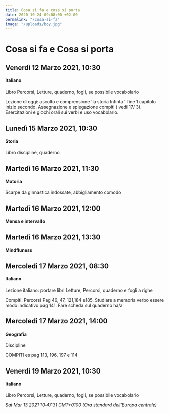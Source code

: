 ```yaml
---
title: Cosa si fa e cosa si porta
date: 2020-10-24 09:08:00 +02:00
permalink: "/cosa-si-fa"
image: "/uploads/boy.jpg"
---
```


# Cosa si fa e Cosa si porta
## Venerdì 12 Marzo 2021, 10:30
#### Italiano
Libro Percorsi, Letture, quaderno, fogli, se possibile vocabolario  
  
Lezione di oggi: ascolto e comprensione 'la storia Infinta ' fine 1 capitolo inizio secondo. Assegnazione e spiegazione compiti ( vedi 17/ 3). Esercitazioni e giochi orali sui verbi e uso vocabolario.  
## Lunedì 15 Marzo 2021, 10:30
#### Storia
Libro discipline, quaderno  
## Martedì 16 Marzo 2021, 11:30
#### Motoria
Scarpe da ginnastica indossate, abbigliamento comodo  
## Martedì 16 Marzo 2021, 12:00
#### Mensa e intervallo
  
## Martedì 16 Marzo 2021, 13:30
#### Mindfluness
  
## Mercoledì 17 Marzo 2021, 08:30
#### Italiano
Lezione italiano: portare libri Letture, Percorsi, quaderno e fogli a righe  
  
Compiti: Percorsi Pag 46, 47, 121,184 e185. Studiare a memoria verbo essere modo indicativo pag 141. Fare scheda sul quaderno ha/a  
## Mercoledì 17 Marzo 2021, 14:00
#### Geografia
Discipline  
  
COMPITI es pag 113, 196, 197 e 114  
## Venerdì 19 Marzo 2021, 10:30
#### Italiano
Libro Percorsi, Letture, quaderno, fogli, se possibile vocabolario  

_Sat Mar 13 2021 10:47:31 GMT+0100 (Ora standard dell’Europa centrale)_